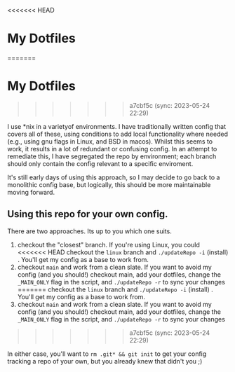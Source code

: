 <<<<<<< HEAD
# My Dotfiles                                                                                                                  
=======
# My Dotfiles
>>>>>>> a7cbf5c (sync: 2023-05-24 22:29)

I use \*nix in a varietyof environments. I have traditionally written
config that covers all of these, using conditions to add local
functionality where needed (e.g., using gnu flags in Linux, and BSD in
macos). Whilst this seems to work, it results in a lot of redundant or
confusing config. In an attempt to remediate this, I have segregated the
repo by environment; each branch should only contain the config relevant
to a specific enviroment.

It's still early days of using this approach, so I may decide to go back
to a monolithic config base, but logically, this should be more
maintainable moving forward.

## Using this repo for your own config.

There are two approaches. Its up to you which one suits.

1.  checkout the "closest" branch. If you're using Linux, you could
<<<<<<< HEAD
    checkout the `linux` branch and `./updateRepo -i` (install) . You'll get my
    config as a base to work from.  
2.  checkout `main` and work from a clean slate. If you want to avoid my
    config (and you should!) checkout main, add your dotfiles, change the
    `_MAIN_ONLY` flag in the script, and `./updateRepo -r` to sync your changes
=======
    checkout the `linux` branch and `./updateRepo -i` (install) . You'll
    get my config as a base to work from.
2.  checkout `main` and work from a clean slate. If you want to avoid my
    config (and you should!) checkout main, add your dotfiles, change
    the `_MAIN_ONLY` flag in the script, and `./updateRepo -r` to sync
    your changes
>>>>>>> a7cbf5c (sync: 2023-05-24 22:29)

In either case, you'll want to `rm .git* && git init` to get your config
tracking a repo of your own, but you already knew that didn't you ;)
